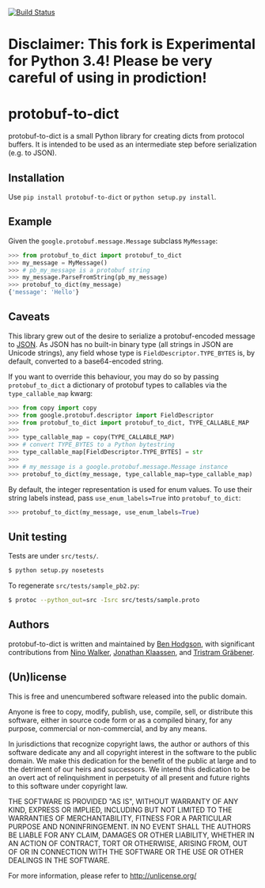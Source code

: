 [![Build Status](https://travis-ci.org/iamthen0ise/protobuf-to-dict.svg?branch=master)](https://travis-ci.org/iamthen0ise/protobuf-to-dict)

# Disclaimer: This fork is Experimental for Python 3.4! Please be very careful of using in prodiction!


# protobuf-to-dict

protobuf-to-dict is a small Python library for creating dicts from protocol
buffers. It is intended to be used as an intermediate step before
serialization (e.g. to JSON).

## Installation

Use `pip install protobuf-to-dict` or `python setup.py install`.

## Example

Given the `google.protobuf.message.Message` subclass `MyMessage`:

```python
>>> from protobuf_to_dict import protobuf_to_dict
>>> my_message = MyMessage()
>>> # pb_my_message is a protobuf string
>>> my_message.ParseFromString(pb_my_message)
>>> protobuf_to_dict(my_message)
{'message': 'Hello'}
```

## Caveats

This library grew out of the desire to serialize a protobuf-encoded message to
[JSON](http://json.org/). As JSON has no built-in binary type (all strings in
JSON are Unicode strings), any field whose type is
`FieldDescriptor.TYPE_BYTES` is, by default, converted to a base64-encoded
string.

If you want to override this behaviour, you may do so by passing
`protobuf_to_dict` a dictionary of protobuf types to callables via the
`type_callable_map` kwarg:

```python
>>> from copy import copy
>>> from google.protobuf.descriptor import FieldDescriptor
>>> from protobuf_to_dict import protobuf_to_dict, TYPE_CALLABLE_MAP
>>>
>>> type_callable_map = copy(TYPE_CALLABLE_MAP)
>>> # convert TYPE_BYTES to a Python bytestring
>>> type_callable_map[FieldDescriptor.TYPE_BYTES] = str
>>>
>>> # my_message is a google.protobuf.message.Message instance
>>> protobuf_to_dict(my_message, type_callable_map=type_callable_map)
```

By default, the integer representation is used for enum values. To use their
string labels instead, pass `use_enum_labels=True` into `protobuf_to_dict`:

```python
>>> protobuf_to_dict(my_message, use_enum_labels=True)
```

## Unit testing

Tests are under `src/tests/`.

```sh
$ python setup.py nosetests
```

To regenerate `src/tests/sample_pb2.py`:

```sh
$ protoc --python_out=src -Isrc src/tests/sample.proto 
```

## Authors

protobuf-to-dict is written and maintained by
[Ben Hodgson](http://benhodgson.com/), with significant contributions from
[Nino Walker](https://github.com/ninowalker),
[Jonathan Klaassen](https://github.com/jaklaassen), and
[Tristram Gräbener](http://blog.tristramg.eu/).


## (Un)license

This is free and unencumbered software released into the public domain.

Anyone is free to copy, modify, publish, use, compile, sell, or distribute
this software, either in source code form or as a compiled binary, for any
purpose, commercial or non-commercial, and by any means.

In jurisdictions that recognize copyright laws, the author or authors of this
software dedicate any and all copyright interest in the software to the public
domain. We make this dedication for the benefit of the public at large and to
the detriment of our heirs and successors. We intend this dedication to be an
overt act of relinquishment in perpetuity of all present and future rights to
this software under copyright law.

THE SOFTWARE IS PROVIDED "AS IS", WITHOUT WARRANTY OF ANY KIND, EXPRESS OR
IMPLIED, INCLUDING BUT NOT LIMITED TO THE WARRANTIES OF MERCHANTABILITY,
FITNESS FOR A PARTICULAR PURPOSE AND NONINFRINGEMENT. IN NO EVENT SHALL THE
AUTHORS BE LIABLE FOR ANY CLAIM, DAMAGES OR OTHER LIABILITY, WHETHER IN AN
ACTION OF CONTRACT, TORT OR OTHERWISE, ARISING FROM, OUT OF OR IN CONNECTION
WITH THE SOFTWARE OR THE USE OR OTHER DEALINGS IN THE SOFTWARE.

For more information, please refer to <http://unlicense.org/>
